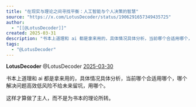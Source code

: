 ```yaml
---
title: "在现实与理论之间寻找平衡：人工智能与个人决策的智慧"
source: "https://x.com/LotusDecoder/status/1906291657349435725"
author:
  - "[[@LotusDecoder]]"
created: 2025-03-31
description: "书本上道理和 ai 都是拿来用的，具体情况具体分析，当前哪个合适用哪个，哪个解决问题高效低风险不给未来留坑，用哪个。 这样才算做了主人，而不是为书本的理论所转。"
tags:
  - "@LotusDecoder"
---
```

**LotusDecoder** @LotusDecoder [2025-03-30](https://x.com/LotusDecoder/status/1906291657349435725)

书本上道理和 ai 都是拿来用的，具体情况具体分析，当前哪个合适用哪个，哪个解决问题高效低风险不给未来留坑，用哪个。

这样才算做了主人，而不是为书本的理论所转。